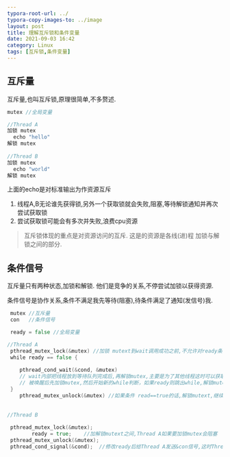 ```yaml
---
typora-root-url: ../
typora-copy-images-to: ../image
layout: post
title: 理解互斥锁和条件变量
date: 2021-09-03 16:42
category: Linux
tags: [互斥锁,条件变量]
---
```




## 互斥量

互斥量,也叫互斥锁,原理很简单,不多赘述.

```c
mutex //全局变量

//Thread A
加锁 mutex
  echo "hello"  
解锁 mutex
  
//Thread B 
加锁 mutex
  echo "world"
解锁 mutex
```

上面的echo是对标准输出为作资源互斥

1. 线程A,B无论谁先获得锁,另外一个获取锁就会失败,阻塞,等待解锁通知并再次尝试获取锁
2. 尝试获取锁可能会有多次并失败,浪费cpu资源

> 互斥锁体现的重点是对资源访问的互斥.  这是的资源是各线(进)程 加锁与解锁之间的部分.



## 条件信号

互斥量只有两种状态,加锁和解锁. 他们是竞争的关系,不停尝试加锁以获得资源.

条件信号是协作关系,条件不满足我先等待(阻塞),待条件满足了通知(发信号)我.

```go
 mutex //互斥量
 con   //条件信号

 ready = false //全局变量

//Thread A
 pthread_mutex_lock(&mutex) //加锁 mutext到wait调用成功之前,不允许对ready条件进行修改。如果这里不加锁mutex的话，有可能在pthread_cond_wait调用未完成（没把当前线程成功放到等待队列）之前，别的线程改变了条件ready, 这个时候Thread A还没有成功进入到等待队列，所以无法被唤醒，也就错过此唤醒信号，Thread会继续阻塞，但此时条件却已经被改变。
 while ready == false {
   			
   	pthread_cond_wait(&cond, &mutex) 
    // wait内部把线程放到等待队列完成后,再解锁mutex,主要是为了其他线程这时可以获取mutex并得到修改条件变量 ready的机会,然后通过发送con信号来唤醒线程A
    // 被唤醒后先加锁mutex,然后开始新的while判断，如果ready则跳出while,解锁mutex,执行后面的操作。 如果not ready 则继续阻塞等待。
 }
	pthread_mutex_unlock(&mutex) //如果条件 read==true的话,解锁mutext,继续执行条件满足后的操作
  
  
//Thread B
    
 pthread_mutex_lock(&mutex);
		ready = true;    //加解锁mutext之间,Thread A如果要加锁mutex会阻塞
 pthread_mutex_unlock(&mutex);
 pthread_cond_signal(&cond);  //修改ready后给Thread A发送&con信号,这时Thread A 已经被其他信号唤醒且刚好获取锁,那么 while不会运行(不会阻塞),然后解锁mutex 继续运行符合条件后的操作, 如果Thread A还在阻塞,信号con将其唤醒,然后执行后面的操作.
```



